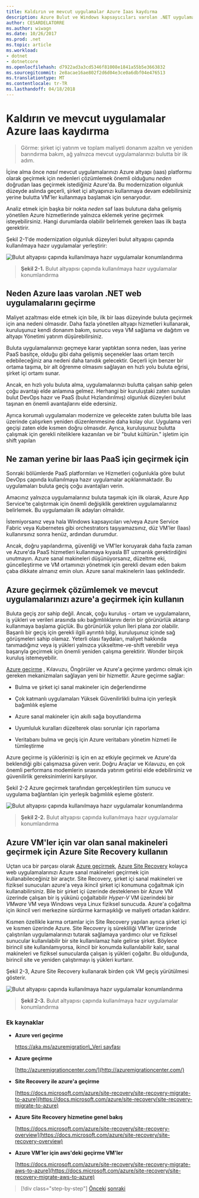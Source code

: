 ```yaml
---
title: Kaldırın ve mevcut uygulamalar Azure Iaas kaydırma
description: Azure Bulut ve Windows kapsayıcıları varolan .NET uygulamaları modernize.
author: CESARDELATORRE
ms.author: wiwagn
ms.date: 10/26/2017
ms.prod: .net
ms.topic: article
ms.workload:
- dotnet
- dotnetcore
ms.openlocfilehash: d7922ad3a3cd5346f81008e1841a55b5e3663832
ms.sourcegitcommit: 2e8acae16ae802f2d6d04e3ce0a6dbf04e476513
ms.translationtype: MT
ms.contentlocale: tr-TR
ms.lasthandoff: 04/18/2018
---
```

# <a name="lift-and-shift-existing-apps-azure-iaas"></a>Kaldırın ve mevcut uygulamalar Azure Iaas kaydırma

> Görme: şirket içi yatırım ve toplam maliyeti donanım azaltın ve yeniden barındırma bakım, ağ yalnızca mevcut uygulamalarınızı bulutta bir ilk adım.

İçine alma önce *nasıl* mevcut uygulamalarınızı Azure altyapı (ıaas) platformu olarak geçirmek için nedenleri çözümlemek önemli olduğunu *neden* doğrudan Iaas geçirmek istediğiniz Azure'da. Bu modernization olgunluk düzeyde aslında geçerli, şirket içi altyapınızı kullanmaya devam edebilirsiniz yerine bulutta VM'ler kullanmaya başlamak için senaryodur.

Analiz etmek için başka bir nokta *neden* saf Iaas bulutuna daha gelişmiş yönetilen Azure hizmetlerinde yalnızca eklemek yerine geçirmek isteyebilirsiniz. Hangi durumlarda olabilir belirlemek gereken Iaas ilk başta gerektirir.

Şekil 2-1'de modernization olgunluk düzeyleri bulut altyapısı çapında kullanılmaya hazır uygulamalar yerleştirir:

![Bulut altyapısı çapında kullanılmaya hazır uygulamalar konumlandırma](./media/image2-1.png)

> **Şekil 2-1.** Bulut altyapısı çapında kullanılmaya hazır uygulamalar konumlandırma

## <a name="why-migrate-existing-net-web-applications-to-azure-iaas"></a>Neden Azure Iaas varolan .NET web uygulamalarını geçirme

Maliyet azaltması elde etmek için bile, ilk bir Iaas düzeyinde buluta geçirmek için ana nedeni olmasıdır. Daha fazla yönetilen altyapı hizmetleri kullanarak, kuruluşunuz kendi donanım bakım, sunucu veya VM sağlama ve dağıtım ve altyapı Yönetimi yatırım düşürebilirsiniz.

Buluta uygulamalarınızı geçmeye karar yaptıktan sonra neden, Iaas yerine PaaS basitçe, olduğu gibi daha gelişmiş seçenekler Iaas ortam tercih edebileceğiniz ana nedeni daha tanıdık gelecektir. Geçerli için benzer bir ortama taşıma, bir alt öğrenme olmasını sağlayan en hızlı yolu buluta eğrisi, şirket içi ortamı sunar.

Ancak, en hızlı yolu buluta alma, uygulamalarınızı bulutta çalışan sahip gelen çoğu avantajı elde anlamına gelmez. Herhangi bir kuruluştaki zaten sunulan bulut DevOps hazır ve PaaS (bulut Hızlandırılmış) olgunluk düzeyleri bulut taşınan en önemli avantajlarını elde edersiniz.

Ayrıca korumalı uygulamaları modernize ve gelecekte zaten bulutta bile Iaas üzerinde çalışırken yeniden düzenlenmesine daha kolay olur. Uygulama veri geçişi zaten elde kısmen doğru olmasıdır. Ayrıca, kuruluşunuz bulutta çalışmak için gerekli niteliklere kazanılan ve bir "bulut kültürün." işletim için shift yapılan

## <a name="when-to-migrate-to-iaas-instead-of-to-paas"></a>Ne zaman yerine bir Iaas PaaS için geçirmek için

Sonraki bölümlerde PaaS platformları ve Hizmetleri çoğunlukla göre bulut DevOps çapında kullanılmaya hazır uygulamalar açıklanmaktadır. Bu uygulamaları buluta geçiş çoğu avantajları verin.

Amacınız yalnızca uygulamalarınız buluta taşımak için ilk olarak, Azure App Service'te çalıştırmak için önemli değişiklik gerektiren uygulamalarınız belirlemek. Bu uygulamaları ilk adayları olmalıdır.

İstemiyorsanız veya hala Windows kapsayıcıları ve/veya Azure Service Fabric veya Kubernetes gibi orchestrators taşıyamazsınız, düz VM'ler (Iaas) kullanırsınız sonra henüz, ardından durumdur.

Ancak, doğru yapılandırma, güvenliği ve VM'ler koruyarak daha fazla zaman ve Azure'da PaaS hizmetleri kullanmaya kıyasla BT uzmanlık gerektirdiğini unutmayın. Azure sanal makineleri düşünüyorsanız, düzeltme eki, güncelleştirme ve VM ortamınızı yönetmek için gerekli devam eden bakım çaba dikkate almanız emin olun. Azure sanal makinelerin Iaas şeklindedir.

## <a name="use-azure-migrate-to-analyze-and-migrate-your-existing-applications-to-azure"></a>Azure geçirmek çözümlemek ve mevcut uygulamalarınızı azure'a geçirmek için kullanın

Buluta geçiş zor sahip değil. Ancak, çoğu kuruluş - ortam ve uygulamaların, iş yükleri ve verileri arasında sıkı bağımlılıklarını derin bir görünürlük aktarıp kullanmaya başlama güçlük. Bu görünürlük yolun İleri plana zor olabilir. Başarılı bir geçiş için gerekli ilgili ayrıntılı bilgi, kuruluşunuz içinde sağ görüşmeleri sahip olamaz. Yeterli olası faydaları, maliyet hakkında tanımadığınız veya iş yükleri yalnızca yükseltme-ve-shift verebilir veya başarıyla geçirmek için önemli yeniden çalışma gerektirir. Wonder birçok kuruluş istemeyebilir.

[Azure geçirme](https://aka.ms/azuremigrate) , Kılavuzu, Öngörüler ve Azure'a geçirme yardımcı olmak için gereken mekanizmaları sağlayan yeni bir hizmettir. Azure geçirme sağlar:

- Bulma ve şirket içi sanal makineler için değerlendirme

- Çok katmanlı uygulamaları Yüksek Güvenilirlikli bulma için yerleşik bağımlılık eşleme

- Azure sanal makineler için akıllı sağa boyutlandırma

- Uyumluluk kuralları düzelterek olası sorunlar için raporlama

- Veritabanı bulma ve geçiş için Azure veritabanı yönetim hizmeti ile tümleştirme

Azure geçirme iş yüklerinizi iş için en az etkiyle geçirmek ve Azure'da beklendiği gibi çalışmazsa güven verir. Doğru Araçlar ve Kılavuzu, en çok önemli performans modemlerin sırasında yatırım getirisi elde edebilirsiniz ve güvenilirlik gereksinimlerini karşılıyor.

Şekil 2-2 Azure geçirmek tarafından gerçekleştirilen tüm sunucu ve uygulama bağlantıları için yerleşik bağımlılık eşleme gösterir.

![Bulut altyapısı çapında kullanılmaya hazır uygulamalar konumlandırma](./media/image2-2.png)

> **Şekil 2-2.** Bulut altyapısı çapında kullanılmaya hazır uygulamalar konumlandırma

## <a name="use-azure-site-recovery-to-migrate-your-existing-vms-to-azure-vms"></a>Azure VM'ler için var olan sanal makineleri geçirmek için Azure Site Recovery kullanın

Uçtan uca bir parçası olarak [Azure geçirmek](https://aka.ms/azuremigrate), [Azure Site Recovery](https://docs.microsoft.com/azure/site-recovery/site-recovery-overview) kolayca web uygulamalarınızı Azure sanal makineleri geçirmek için kullanabileceğiniz bir araçtır. Site Recovery, şirket içi sanal makineleri ve fiziksel sunucuları azure'a veya ikincil şirket içi konumuna çoğaltmak için kullanabilirsiniz. Bile bir şirket içi üzerinde desteklenen bir Azure VM üzerinde çalışan bir iş yükünü çoğaltabilir *Hyper-V* VM üzerindeki bir *VMware* VM veya Windows veya Linux fiziksel sunucuda. Azure'a çoğaltma için ikincil veri merkezine sürdürme karmaşıklığı ve maliyeti ortadan kaldırır.

Kısmen özellikle karma ortamlar için Site Recovery yapılan ayrıca şirket içi ve kısmen üzerinde Azure. Site Recovery iş sürekliliği VM'ler üzerinde çalıştırılan uygulamalarınızı tutarak sağlamaya yardımcı olur ve fiziksel sunucular kullanılabilir bir site kullanılamaz hale gelirse şirket. Böylece birincil site kullanılamıyorsa, ikincil bir konumda kullanılabilir kalır, sanal makineleri ve fiziksel sunucularda çalışan iş yükleri çoğaltır. Bu olduğunda, birincil site ve yeniden çalıştırmayı iş yükleri kurtarır.

Şekil 2-3, Azure Site Recovery kullanarak birden çok VM geçiş yürütülmesi gösterir.

![Bulut altyapısı çapında kullanılmaya hazır uygulamalar konumlandırma](./media/image2-3.png)

> **Şekil 2-3.** Bulut altyapısı çapında kullanılmaya hazır uygulamalar konumlandırma

### <a name="additional-resources"></a>Ek kaynaklar

- **Azure veri geçirme**

    [https://aka.ms/azuremigration\_Veri sayfası](https://aka.ms/azuremigration\_datasheet)

- **Azure geçirme**

    [http://azuremigrationcenter.com/](http://azuremigrationcenter.com/)

- **Site Recovery ile azure'a geçirme**

    [https://docs.microsoft.com/azure/site-recovery/site-recovery-migrate-to-azure](https://docs.microsoft.com/azure/site-recovery/site-recovery-migrate-to-azure)

- **Azure Site Recovery hizmetine genel bakış**

    [https://docs.microsoft.com/azure/site-recovery/site-recovery-overview](https://docs.microsoft.com/azure/site-recovery/site-recovery-overview)

- **Azure VM'ler için aws'deki geçirme VM'ler**

    [https://docs.microsoft.com/azure/site-recovery/site-recovery-migrate-aws-to-azure](https://docs.microsoft.com/azure/site-recovery/site-recovery-migrate-aws-to-azure)

>[!div class="step-by-step"]
[Önceki](index.md)
[sonraki](migrate-your-relational-databases-to-azure.md)

